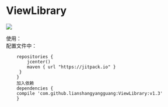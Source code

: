 # ViewLibrary #  

[![](https://jitpack.io/v/lianshangyangguang/ViewLibrary.svg)](https://jitpack.io/#lianshangyangguang/ViewLibrary)  

使用：<br>
配置文件中：  
``` allprojects {
    repositories {
        jcenter()
        maven { url "https://jitpack.io" }
     }
    }                                          
    加入依赖
    dependencies {
    compile 'com.github.lianshangyangguang:ViewLibrary:v1.3'
    }
